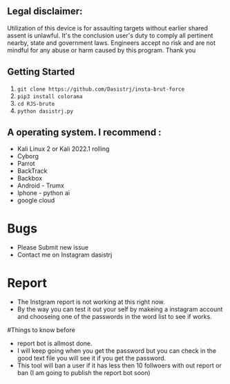 ## Legal disclaimer:

Utilization of this device is for assaulting targets without earlier shared assent is unlawful. It's the conclusion user's duty to comply all pertinent nearby, state and government laws. Engineers accept no risk and are not mindful for any abuse or harm caused by this program. Thank you 
## Getting Started
1. ```git clone https://github.com/Dasistrj/insta-brut-force```
2. ```pip3 install colorama```
3. ```cd RJS-brute```
4. ```python dasistrj.py```


## A  operating system. I recommend :
- Kali Linux 2 or Kali 2022.1 rolling 
- Cyborg
- Parrot 
- BackTrack 
- Backbox  
- Android - Trumx
- Iphone - python ai 
- google cloud

# Bugs 
- Please Submit new issue 
- Contact me on Instagram dasistrj

# Report
- The Instgram report is not working at this right now.
- By the way you can test it out your self by makeing a instagram account and chooseing one of the passwords in the word list to see if works.

#Things to know before
- report bot is allmost done.
- I will keep going when you get the password but you can check in the good text file you will see it if you get the password.
- This tool will ban a user if it has less then 10 follwoers with out report or ban (I am going to publish the report bot soon)

